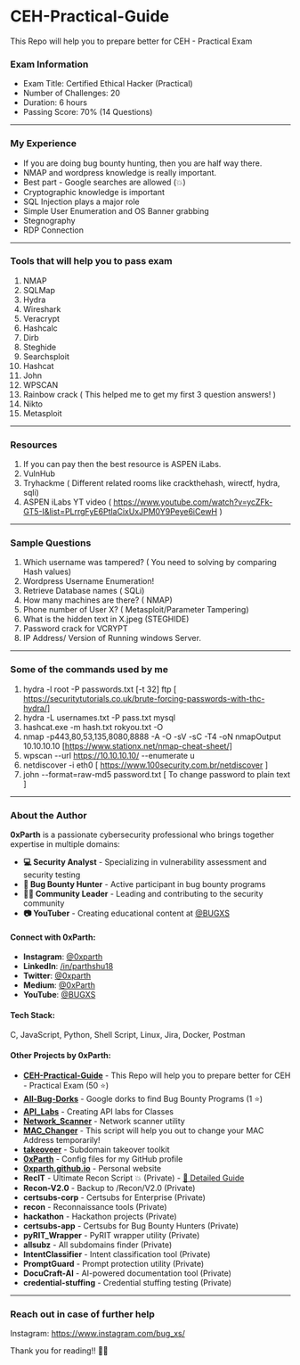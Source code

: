 # CEH-Practical-Guide
This Repo will help you to prepare better for CEH - Practical Exam

### Exam Information 
 - Exam Title: Certified Ethical Hacker (Practical)
 - Number of Challenges: 20
 - Duration: 6 hours
 - Passing Score: 70% (14 Questions)
 ---------------------------------------------
 ### My Experience
 - If you are doing bug bounty hunting, then you are half way there.
 - NMAP and wordpress knowledge is really important.
 - Best part - Google searches are allowed (💥)
 - Cryptographic knowledge is important
 - SQL Injection plays a major role
 - Simple User Enumeration and OS Banner grabbing
 - Stegnography
 - RDP Connection
 ---------------------------------------------
 ### Tools that will help you to pass exam
 1. NMAP
 2. SQLMap
 3. Hydra
 4. Wireshark
 5. Veracrypt
 6. Hashcalc
 7. Dirb
 8. Steghide
 9. Searchsploit
 10. Hashcat
 11. John
 12. WPSCAN
 13. Rainbow crack ( This helped me to get my first 3 question answers! )
 14. Nikto
 15. Metasploit
 ---------------------------------------------
 ### Resources
 1. If you can pay then the best resource is ASPEN iLabs.
 2. VulnHub
 3. Tryhackme ( Different related rooms like crackthehash, wirectf, hydra, sqli)
 4. ASPEN iLabs YT video ( https://www.youtube.com/watch?v=ycZFk-GT5-I&list=PLrrgFyE6PtlaCixUxJPM0Y9Peye6iCewH )
  ---------------------------------------------
  ### Sample Questions
  1. Which username was tampered? ( You need to solving by comparing Hash values)
  2. Wordpress Username Enumeration!
  3. Retrieve Database names ( SQLi)
  4. How many machines are there? ( NMAP)
  5. Phone number of User X? ( Metasploit/Parameter Tampering)
  6. What is the hidden text in X.jpeg (STEGHIDE)
  7. Password crack for VCRYPT
  8. IP Address/ Version of Running windows Server.
   ---------------------------------------------
   ### Some of the commands used by me
  1. hydra -l root -P passwords.txt [-t 32] <IP> ftp [ https://securitytutorials.co.uk/brute-forcing-passwords-with-thc-hydra/]
  2. hydra -L usernames.txt -P pass.txt <IP> mysql
  3. hashcat.exe -m hash.txt rokyou.txt -O
  4. nmap -p443,80,53,135,8080,8888 -A -O -sV -sC -T4 -oN nmapOutput 10.10.10.10 [https://www.stationx.net/nmap-cheat-sheet/]
  5. wpscan --url https://10.10.10.10/ --enumerate u
  6. netdiscover -i eth0 [ https://www.100security.com.br/netdiscover ]
  7. john --format=raw-md5 password.txt [ To change password to plain text ]
 ---------------------------------------------
 
 ### About the Author

 **0xParth** is a passionate cybersecurity professional who brings together expertise in multiple domains:

 - **💻 Security Analyst** - Specializing in vulnerability assessment and security testing
 - **🏹 Bug Bounty Hunter** - Active participant in bug bounty programs
 - **👱‍💤 Community Leader** - Leading and contributing to the security community
 - **📷 YouTuber** - Creating educational content at [@BUGXS](https://youtube.com/@BUGXS)

 #### Connect with 0xParth:
 - **Instagram**: [@0xparth](https://instagram.com/0xparth)
 - **LinkedIn**: [/in/parthshu18](https://linkedin.com/in/parthshu18)
 - **Twitter**: [@0xparth](https://twitter.com/0xparth)
 - **Medium**: [@0xParth](https://medium.com/@0xParth)
 - **YouTube**: [@BUGXS](https://youtube.com/@BUGXS)

 #### Tech Stack:
 C, JavaScript, Python, Shell Script, Linux, Jira, Docker, Postman

 #### Other Projects by 0xParth:
 - **[CEH-Practical-Guide](https://github.com/0xParth/CEH-Practical-Guide)** - This Repo will help you to prepare better for CEH - Practical Exam (50 ⭐)
 - **[All-Bug-Dorks](https://github.com/0xParth/All-Bug-Dorks)** - Google dorks to find Bug Bounty Programs (1 ⭐)
 - **[API_Labs](https://github.com/0xParth/API_Labs)** - Creating API labs for Classes
 - **[Network_Scanner](https://github.com/0xParth/Network_Scanner)** - Network scanner utility
 - **[MAC_Changer](https://github.com/0xParth/MAC_Changer)** - This script will help you out to change your MAC Address temporarily!
 - **[takeoveer](https://github.com/0xParth/takeoveer)** - Subdomain takeover toolkit
 - **[0xParth](https://github.com/0xParth/0xParth)** - Config files for my GitHub profile
 - **[0xparth.github.io](https://github.com/0xParth/0xparth.github.io)** - Personal website
 - **RecIT** - Ultimate Recon Script 💥 (Private) - [📖 Detailed Guide](./RecIT-Project-Details.md)
 - **Recon-V2.0** - Backup to /Recon/V2.0 (Private)
 - **certsubs-corp** - Certsubs for Enterprise (Private)
 - **recon** - Reconnaissance tools (Private)
 - **hackathon** - Hackathon projects (Private)
 - **certsubs-app** - Certsubs for Bug Bounty Hunters (Private)
 - **pyRIT_Wrapper** - PyRIT wrapper utility (Private)
 - **allsubz** - All subdomains finder (Private)
 - **IntentClassifier** - Intent classification tool (Private)
 - **PromptGuard** - Prompt protection utility (Private)
 - **DocuCraft-AI** - AI-powered documentation tool (Private)
 - **credential-stuffing** - Credential stuffing testing (Private)

 ---------------------------------------------
 ### Reach out in case of further help
 Instagram: https://www.instagram.com/bug_xs/
 
 Thank you for reading!! 🙌🙌

